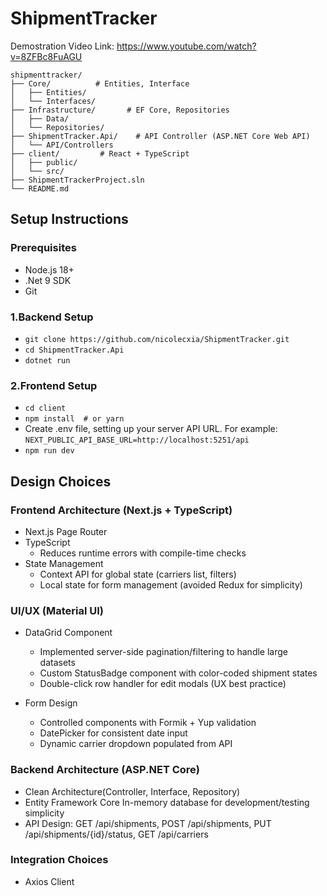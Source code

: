 # ShipmentTracker
Demostration Video Link: https://www.youtube.com/watch?v=8ZFBc8FuAGU

```text
shipmenttracker/
├── Core/          # Entities, Interface
│   ├── Entities/
│   └── Interfaces/
├── Infrastructure/       # EF Core, Repositories
│   ├── Data/
│   └── Repositories/
├── ShipmentTracker.Api/    # API Controller (ASP.NET Core Web API)
│   └── API/Controllers
├── client/         # React + TypeScript
│   ├── public/
│   └── src/
├── ShipmentTrackerProject.sln
└── README.md
```
## Setup Instructions  
### Prerequisites  
- Node.js 18+
- .Net 9 SDK
- Git

### 1.Backend Setup  
- `git clone https://github.com/nicolecxia/ShipmentTracker.git`
- `cd ShipmentTracker.Api`
- `dotnet run`    

### 2.Frontend Setup  
- `cd client`
- `npm install  # or yarn`
- Create .env file, setting up your server API URL. For example: <br>
  `NEXT_PUBLIC_API_BASE_URL=http://localhost:5251/api`
- `npm run dev`


## Design Choices  
### Frontend Architecture (Next.js + TypeScript)  
- Next.js Page Router  
- TypeScript  
  - Reduces runtime errors with compile-time checks  
- State Management<br>
  - Context API for global state (carriers list, filters)<br>
  - Local state for form management (avoided Redux for simplicity)
### UI/UX (Material UI)
- DataGrid Component<br>
  - Implemented server-side pagination/filtering to handle large datasets<br>
  - Custom StatusBadge component with color-coded shipment states<br>
  - Double-click row handler for edit modals (UX best practice)<br>

- Form Design<br>
  - Controlled components with Formik + Yup validation<br>
  - DatePicker for consistent date input<br>
  - Dynamic carrier dropdown populated from API<br>

### Backend Architecture (ASP.NET Core)
- Clean Architecture(Controller, Interface, Repository)
- Entity Framework Core In-memory database for development/testing simplicity
- API Design: GET /api/shipments, POST /api/shipments, PUT /api/shipments/{id}/status, GET /api/carriers

### Integration Choices
- Axios Client




  
